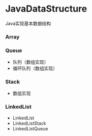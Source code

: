 # JavaDataStructure

Java实现基本数据结构

### Array

### Queue

  - 队列（数组实现）
  - 循环队列（数组实现）
    
### Stack
    
   - 数组实现
    
### LinkedList

   - LinkedList
   - LinkedListStack
   - LinkedListQueue

   